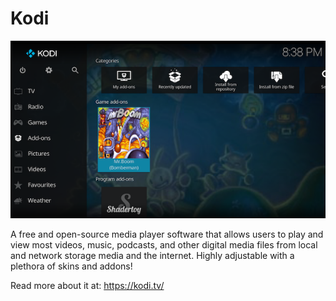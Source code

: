 # Kodi

![Kodi Logo](assets/screenshot.png)

A free and open-source media player software that allows users to play and view most videos, music,
podcasts, and other digital media files from local and network storage media and the internet.
Highly adjustable with a plethora of skins and addons!

Read more about it at: https://kodi.tv/